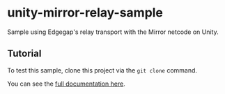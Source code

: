 # unity-mirror-relay-sample
Sample using Edgegap's relay transport with the Mirror netcode on Unity.

## Tutorial
To test this sample, clone this project via the `git clone` command.

You can see the [full documentation here](https://docs.edgegap.com/docs/relay-transports-samples).
